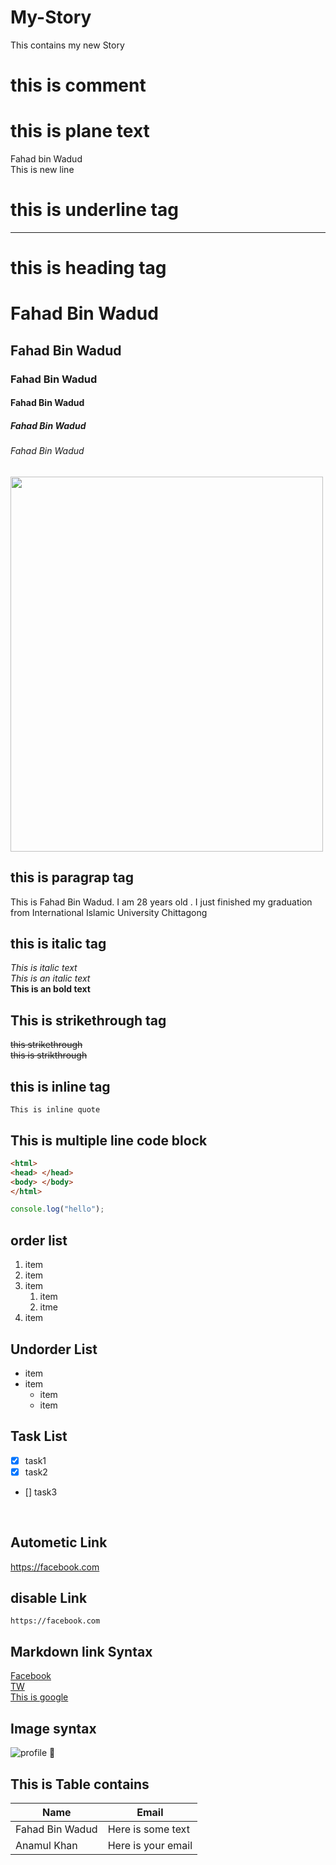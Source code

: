 # My-Story
This contains my new Story
# this is comment
<!--Markdown Testing-->

# this is plane text
Fahad bin Wadud  <br>
This is new line 
# this is underline tag
___  

# this is heading tag

# Fahad Bin Wadud

## Fahad Bin Wadud

### Fahad Bin Wadud

#### Fahad Bin Wadud

##### Fahad Bin Wadud

###### Fahad Bin Wadud  
<img src="![white](https://user-images.githubusercontent.com/61489509/227848164-5d1cb726-f0f2-40a3-a508-701eac7b680f.jpg)
" width="500" height="600">
## this is paragrap tag
<p> This is Fahad Bin Wadud. I am 28 years old . I just finished my graduation from International Islamic University Chittagong </p>

## this is italic tag

<i>This is italic text </i><br>
_This is an italic text_  
__This is an bold text__  

## This is  strikethrough tag
<del> this strikethrough </del>  
~~this is strikthrough~~  
## this is inline tag
`This is inline quote` 
## This is multiple line code block
``` html
<html>
<head> </head>
<body> </body>
</html> 
```
```javascript
console.log("hello");
```
## order list

1. item  
2. item
3. item
   1. item
   1. itme  
4. item

## Undorder List
- item
- item
   - item
   - item
## Task List

- [x] task1
- [x] task2
- [] task3
 <br>

## Autometic Link
https://facebook.com

## disable Link
`https://facebook.com`

## Markdown link Syntax  

 [Facebook](https://facebook.com)  
 [TW][Twitter]  
 [This is google][Google]

 <!-- all link is here-->  
 [Twitter]: https://twitter.com
 [Google]: https://google.com
 ## Image syntax
 ![profile](./Guru99.PNG)
🙂
## This is Table contains
|Name |Email |
|-----|-------|
|Fahad Bin Wadud|Here is some text|
|Anamul Khan| Here is your email|
